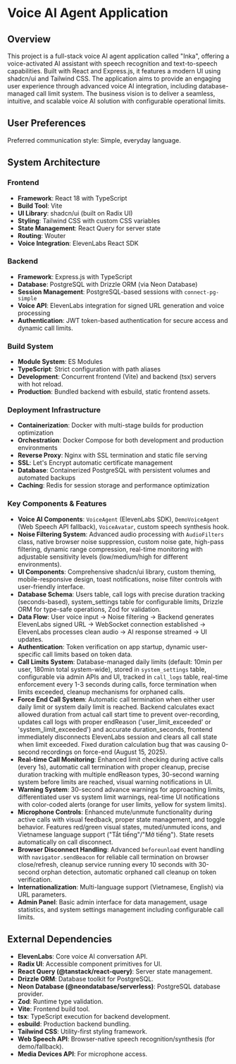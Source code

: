 # Voice AI Agent Application

## Overview
This project is a full-stack voice AI agent application called "Inka", offering a voice-activated AI assistant with speech recognition and text-to-speech capabilities. Built with React and Express.js, it features a modern UI using shadcn/ui and Tailwind CSS. The application aims to provide an engaging user experience through advanced voice AI integration, including database-managed call limit system. The business vision is to deliver a seamless, intuitive, and scalable voice AI solution with configurable operational limits.

## User Preferences
Preferred communication style: Simple, everyday language.

## System Architecture

### Frontend
- **Framework**: React 18 with TypeScript
- **Build Tool**: Vite
- **UI Library**: shadcn/ui (built on Radix UI)
- **Styling**: Tailwind CSS with custom CSS variables
- **State Management**: React Query for server state
- **Routing**: Wouter
- **Voice Integration**: ElevenLabs React SDK

### Backend
- **Framework**: Express.js with TypeScript
- **Database**: PostgreSQL with Drizzle ORM (via Neon Database)
- **Session Management**: PostgreSQL-based sessions with `connect-pg-simple`
- **Voice API**: ElevenLabs integration for signed URL generation and voice processing
- **Authentication**: JWT token-based authentication for secure access and dynamic call limits.

### Build System
- **Module System**: ES Modules
- **TypeScript**: Strict configuration with path aliases
- **Development**: Concurrent frontend (Vite) and backend (tsx) servers with hot reload.
- **Production**: Bundled backend with esbuild, static frontend assets.

### Deployment Infrastructure
- **Containerization**: Docker with multi-stage builds for production optimization
- **Orchestration**: Docker Compose for both development and production environments
- **Reverse Proxy**: Nginx with SSL termination and static file serving
- **SSL**: Let's Encrypt automatic certificate management
- **Database**: Containerized PostgreSQL with persistent volumes and automated backups
- **Caching**: Redis for session storage and performance optimization

### Key Components & Features
- **Voice AI Components**: `VoiceAgent` (ElevenLabs SDK), `DemoVoiceAgent` (Web Speech API fallback), `VoiceAvatar`, custom speech synthesis hook.
- **Noise Filtering System**: Advanced audio processing with `AudioFilters` class, native browser noise suppression, custom noise gate, high-pass filtering, dynamic range compression, real-time monitoring with adjustable sensitivity levels (low/medium/high for different environments).
- **UI Components**: Comprehensive shadcn/ui library, custom theming, mobile-responsive design, toast notifications, noise filter controls with user-friendly interface.
- **Database Schema**: Users table, call logs with precise duration tracking (seconds-based), system_settings table for configurable limits, Drizzle ORM for type-safe operations, Zod for validation.
- **Data Flow**: User voice input -> Noise filtering -> Backend generates ElevenLabs signed URL -> WebSocket connection established -> ElevenLabs processes clean audio -> AI response streamed -> UI updates.
- **Authentication**: Token verification on app startup, dynamic user-specific call limits based on token data.
- **Call Limits System**: Database-managed daily limits (default: 10min per user, 180min total system-wide), stored in `system_settings` table, configurable via admin APIs and UI, tracked in `call_logs` table, real-time enforcement every 1-3 seconds during calls, force termination when limits exceeded, cleanup mechanisms for orphaned calls.
- **Force End Call System**: Automatic call termination when either user daily limit or system daily limit is reached. Backend calculates exact allowed duration from actual call start time to prevent over-recording, updates call logs with proper endReason ('user_limit_exceeded' or 'system_limit_exceeded') and accurate duration_seconds, frontend immediately disconnects ElevenLabs session and clears all call state when limit exceeded. Fixed duration calculation bug that was causing 0-second recordings on force-end (August 15, 2025).
- **Real-time Call Monitoring**: Enhanced limit checking during active calls (every 1s), automatic call termination with proper cleanup, precise duration tracking with multiple endReason types, 30-second warning system before limits are reached, visual warning notifications in UI.
- **Warning System**: 30-second advance warnings for approaching limits, differentiated user vs system limit warnings, real-time UI notifications with color-coded alerts (orange for user limits, yellow for system limits).
- **Microphone Controls**: Enhanced mute/unmute functionality during active calls with visual feedback, proper state management, and toggle behavior. Features red/green visual states, muted/unmuted icons, and Vietnamese language support ("Tắt tiếng"/"Mở tiếng"). State resets automatically on call disconnect.
- **Browser Disconnect Handling**: Advanced `beforeunload` event handling with `navigator.sendBeacon` for reliable call termination on browser close/refresh, cleanup service running every 10 seconds with 30-second orphan detection, automatic orphaned call cleanup on token verification.
- **Internationalization**: Multi-language support (Vietnamese, English) via URL parameters.
- **Admin Panel**: Basic admin interface for data management, usage statistics, and system settings management including configurable call limits.

## External Dependencies

- **ElevenLabs**: Core voice AI conversation API.
- **Radix UI**: Accessible component primitives for UI.
- **React Query (@tanstack/react-query)**: Server state management.
- **Drizzle ORM**: Database toolkit for PostgreSQL.
- **Neon Database (@neondatabase/serverless)**: PostgreSQL database provider.
- **Zod**: Runtime type validation.
- **Vite**: Frontend build tool.
- **tsx**: TypeScript execution for backend development.
- **esbuild**: Production backend bundling.
- **Tailwind CSS**: Utility-first styling framework.
- **Web Speech API**: Browser-native speech recognition/synthesis (for demo/fallback).
- **Media Devices API**: For microphone access.